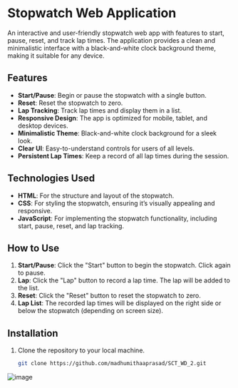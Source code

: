 # Stopwatch Web Application

An interactive and user-friendly stopwatch web app with features to start, pause, reset, and track lap times. The application provides a clean and minimalistic interface with a black-and-white clock background theme, making it suitable for any device.

## Features
- **Start/Pause**: Begin or pause the stopwatch with a single button.
- **Reset**: Reset the stopwatch to zero.
- **Lap Tracking**: Track lap times and display them in a list.
- **Responsive Design**: The app is optimized for mobile, tablet, and desktop devices.
- **Minimalistic Theme**: Black-and-white clock background for a sleek look.
- **Clear UI**: Easy-to-understand controls for users of all levels.
- **Persistent Lap Times**: Keep a record of all lap times during the session.

## Technologies Used
- **HTML**: For the structure and layout of the stopwatch.
- **CSS**: For styling the stopwatch, ensuring it’s visually appealing and responsive.
- **JavaScript**: For implementing the stopwatch functionality, including start, pause, reset, and lap tracking.

## How to Use
1. **Start/Pause**: Click the "Start" button to begin the stopwatch. Click again to pause.
2. **Lap**: Click the "Lap" button to record a lap time. The lap will be added to the list.
3. **Reset**: Click the "Reset" button to reset the stopwatch to zero.
4. **Lap List**: The recorded lap times will be displayed on the right side or below the stopwatch (depending on screen size).

## Installation

1. Clone the repository to your local machine.
   ```bash
   git clone https://github.com/madhumithaaprasad/SCT_WD_2.git


![image](https://github.com/user-attachments/assets/46e32ba9-2edc-4abe-8dcb-99b81cb4d0e3)


